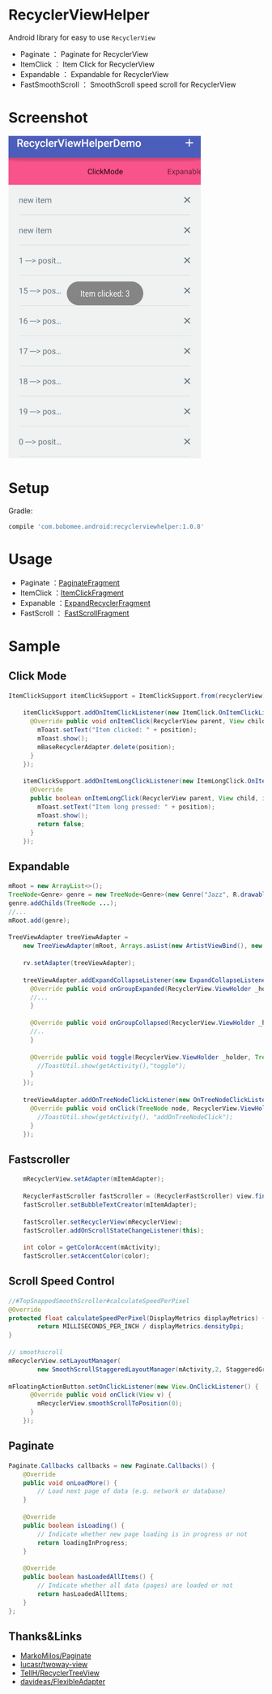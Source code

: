 RecyclerViewHelper
============

Android library for easy to use `RecyclerView`

- Paginate ： Paginate for RecyclerView
- ItemClick ： Item Click for RecyclerView
- Expandable ： Expandable for RecyclerView
- FastSmoothScroll ： SmoothScroll speed scroll for RecyclerView

# Screenshot

![paginate](art/demo.gif)

# Setup

Gradle:
```groovy
compile 'com.bobomee.android:recyclerviewhelper:1.0.8'
```

# Usage


- Paginate ：[PaginateFragment](https://github.com/BoBoMEe/RecyclerViewHelper/blob/master/app/src/main/java/com/bobomee/android/recyclerviewhelperdemo/fragment/PaginateFragment.java)
- ItemClick ：[ItemClickFragment](https://github.com/BoBoMEe/RecyclerViewHelper/blob/master/app/src/main/java/com/bobomee/android/recyclerviewhelperdemo/fragment/ItemClickFragment.java)
- Expanable ：[ExpandRecyclerFragment](https://github.com/BoBoMEe/RecyclerViewHelper/blob/master/app/src/main/java/com/bobomee/android/recyclerviewhelperdemo/fragment/ExpandRecyclerFragment.java)
- FastScroll ： [FastScrollFragment](https://github.com/BoBoMEe/RecyclerViewHelper/blob/master/app/src/main/java/com/bobomee/android/recyclerviewhelperdemo/fragment/FastScrollFragment.java)


# Sample


## Click Mode

```java
ItemClickSupport itemClickSupport = ItemClickSupport.from(recyclerView).add();

    itemClickSupport.addOnItemClickListener(new ItemClick.OnItemClickListener() {
      @Override public void onItemClick(RecyclerView parent, View child, int position, long id) {
        mToast.setText("Item clicked: " + position);
        mToast.show();
        mBaseRecyclerAdapter.delete(position);
      }
    });

    itemClickSupport.addOnItemLongClickListener(new ItemLongClick.OnItemLongClickListener() {
      @Override
      public boolean onItemLongClick(RecyclerView parent, View child, int position, long id) {
        mToast.setText("Item long pressed: " + position);
        mToast.show();
        return false;
      }
    });
```

## Expandable

```java
mRoot = new ArrayList<>();
TreeNode<Genre> genre = new TreeNode<Genre>(new Genre("Jazz", R.drawable.ic_saxaphone);
genre.addChilds(TreeNode ...);
//...
mRoot.add(genre);

TreeViewAdapter treeViewAdapter =
    new TreeViewAdapter(mRoot, Arrays.asList(new ArtistViewBind(), new GenreViewBinder()));

    rv.setAdapter(treeViewAdapter);

    treeViewAdapter.addExpandCollapseListener(new ExpandCollapseListener() {
      @Override public void onGroupExpanded(RecyclerView.ViewHolder _holder, TreeNode _treeNode) {
      //...
      }

      @Override public void onGroupCollapsed(RecyclerView.ViewHolder _holder, TreeNode _treeNode) {
      //..
      }

      @Override public void toggle(RecyclerView.ViewHolder _holder, TreeNode _treeNode) {
        //ToastUtil.show(getActivity(),"toggle");
      }
    });

    treeViewAdapter.addOnTreeNodeClickListener(new OnTreeNodeClickListener() {
      @Override public void onClick(TreeNode node, RecyclerView.ViewHolder holder) {
        //ToastUtil.show(getActivity(), "addOnTreeNodeClick");
      }
    });
```

## Fastscroller

```java
    mRecyclerView.setAdapter(mItemAdapter);

    RecyclerFastScroller fastScroller = (RecyclerFastScroller) view.findViewById(R.id.fast_scroller);
    fastScroller.setBubbleTextCreator(mItemAdapter);

    fastScroller.setRecyclerView(mRecyclerView);
    fastScroller.addOnScrollStateChangeListener(this);

    int color = getColorAccent(mActivity);
    fastScroller.setAccentColor(color);
```

## Scroll Speed Control

```java
//#TopSnappedSmoothScroller#calculateSpeedPerPixel
@Override
protected float calculateSpeedPerPixel(DisplayMetrics displayMetrics) {
		return MILLISECONDS_PER_INCH / displayMetrics.densityDpi;
}

// smoothscroll
mRecyclerView.setLayoutManager(
        new SmoothScrollStaggeredLayoutManager(mActivity,2, StaggeredGridLayoutManager.VERTICAL));

mFloatingActionButton.setOnClickListener(new View.OnClickListener() {
      @Override public void onClick(View v) {
        mRecyclerView.smoothScrollToPosition(0);
      }
    });
```

## Paginate

```java
Paginate.Callbacks callbacks = new Paginate.Callbacks() {
    @Override
    public void onLoadMore() {
        // Load next page of data (e.g. network or database)
    }

    @Override
    public boolean isLoading() {
        // Indicate whether new page loading is in progress or not
        return loadingInProgress;
    }

    @Override
    public boolean hasLoadedAllItems() {
        // Indicate whether all data (pages) are loaded or not
        return hasLoadedAllItems;
    }
};
```

Thanks&Links
--------

- [MarkoMilos/Paginate](https://github.com/MarkoMilos/Paginate)
- [lucasr/twoway-view](https://github.com/lucasr/twoway-view/)
- [TellH/RecyclerTreeView](https://github.com/TellH/RecyclerTreeView)
- [davideas/FlexibleAdapter](https://github.com/davideas/FlexibleAdapter)
